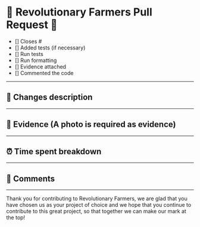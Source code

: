 # 🌾 Revolutionary Farmers Pull Request 🚜

- [] Closes #
- [] Added tests (if necessary)
- [] Run tests
- [] Run formatting
- [] Evidence attached
- [] Commented the code

---

## 📝 Changes description



---

## 📸 Evidence (A photo is required as evidence)



---

## ⏰ Time spent breakdown



---

## 🌌 Comments



---

Thank you for contributing to Revolutionary Farmers, we are glad that you have chosen us as your project of choice and we hope that you continue to contribute to this great project, so that together we can make our mark at the top!
